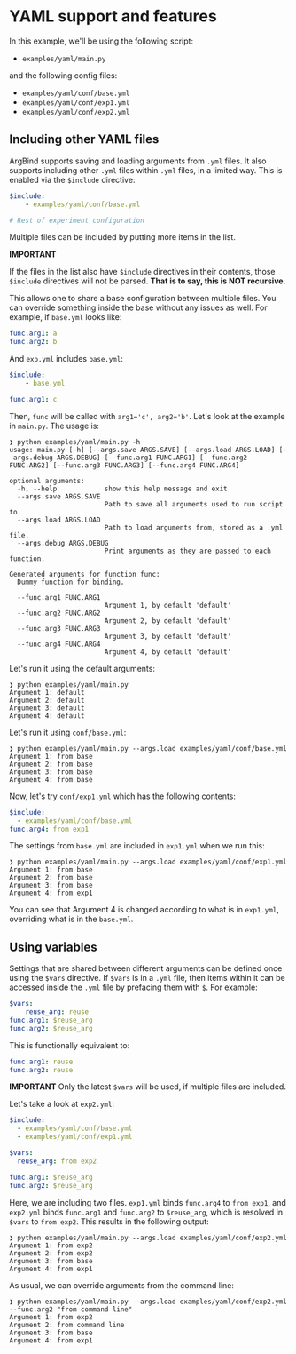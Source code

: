 # YAML support and features

In this example, we'll be using the following script:

- `examples/yaml/main.py`

and the following config files:

- `examples/yaml/conf/base.yml`
- `examples/yaml/conf/exp1.yml`
- `examples/yaml/conf/exp2.yml`

## Including other YAML files

ArgBind supports saving and loading arguments from `.yml` files. It also supports
including other `.yml` files within `.yml` files, in a limited way. 
This is enabled via the `$include` directive:

```yaml
$include:
    - examples/yaml/conf/base.yml

# Rest of experiment configuration
```

Multiple files can be included by putting more items in the list. 

**IMPORTANT**

If the files in 
the list also have `$include` directives in their contents, those `$include` 
directives will not be parsed. **That is to say, this is NOT recursive.**

This allows one to share a base configuration between multiple files. You can
override something inside the base without any issues as well. For example,
if `base.yml` looks like:

```yaml
func.arg1: a
func.arg2: b
```

And `exp.yml` includes `base.yml`:

```yaml
$include:
    - base.yml

func.arg1: c
```

Then, `func` will be called with `arg1='c', arg2='b'`. Let's look at the example
in `main.py`. The usage is:

```
❯ python examples/yaml/main.py -h
usage: main.py [-h] [--args.save ARGS.SAVE] [--args.load ARGS.LOAD] [--args.debug ARGS.DEBUG] [--func.arg1 FUNC.ARG1] [--func.arg2 FUNC.ARG2] [--func.arg3 FUNC.ARG3] [--func.arg4 FUNC.ARG4]

optional arguments:
  -h, --help            show this help message and exit
  --args.save ARGS.SAVE
                        Path to save all arguments used to run script to.
  --args.load ARGS.LOAD
                        Path to load arguments from, stored as a .yml file.
  --args.debug ARGS.DEBUG
                        Print arguments as they are passed to each function.

Generated arguments for function func:
  Dummy function for binding.

  --func.arg1 FUNC.ARG1
                        Argument 1, by default 'default'
  --func.arg2 FUNC.ARG2
                        Argument 2, by default 'default'
  --func.arg3 FUNC.ARG3
                        Argument 3, by default 'default'
  --func.arg4 FUNC.ARG4
                        Argument 4, by default 'default'
```

Let's run it using the default arguments:

```
❯ python examples/yaml/main.py
Argument 1: default
Argument 2: default
Argument 3: default
Argument 4: default
```

Let's run it using `conf/base.yml`:

```
❯ python examples/yaml/main.py --args.load examples/yaml/conf/base.yml
Argument 1: from base
Argument 2: from base
Argument 3: from base
Argument 4: from base
```

Now, let's try `conf/exp1.yml` which has the following contents:

```yaml
$include:
  - examples/yaml/conf/base.yml
func.arg4: from exp1
```

The settings from `base.yml` are included in `exp1.yml` when we run this:

```
❯ python examples/yaml/main.py --args.load examples/yaml/conf/exp1.yml
Argument 1: from base
Argument 2: from base
Argument 3: from base
Argument 4: from exp1
```

You can see that Argument 4 is changed according to what is in `exp1.yml`, 
overriding what is in the `base.yml`.

## Using variables

Settings that are shared between different arguments can be defined once using the
`$vars` directive. If `$vars` is in a `.yml` file, then items within it 
can be accessed inside the `.yml` file by prefacing them with `$`. For example:

```yaml
$vars:
    reuse_arg: reuse
func.arg1: $reuse_arg
func.arg2: $reuse_arg
```

This is functionally equivalent to:

```yaml
func.arg1: reuse
func.arg2: reuse
```
**IMPORTANT**
Only the latest `$vars` will be used, if multiple files are included.

Let's take a look at `exp2.yml`:

```yaml
$include:
  - examples/yaml/conf/base.yml
  - examples/yaml/conf/exp1.yml

$vars:
  reuse_arg: from exp2

func.arg1: $reuse_arg
func.arg2: $reuse_arg
```

Here, we are including two files. `exp1.yml` binds `func.arg4` to `from exp1`, and
`exp2.yml` binds `func.arg1` and `func.arg2` to `$reuse_arg`, which is resolved in
`$vars` to `from exp2`. This results in the following output:

```
❯ python examples/yaml/main.py --args.load examples/yaml/conf/exp2.yml
Argument 1: from exp2
Argument 2: from exp2
Argument 3: from base
Argument 4: from exp1
```

As usual, we can override arguments from the command line:

```
❯ python examples/yaml/main.py --args.load examples/yaml/conf/exp2.yml --func.arg2 "from command line"
Argument 1: from exp2
Argument 2: from command line
Argument 3: from base
Argument 4: from exp1
```
